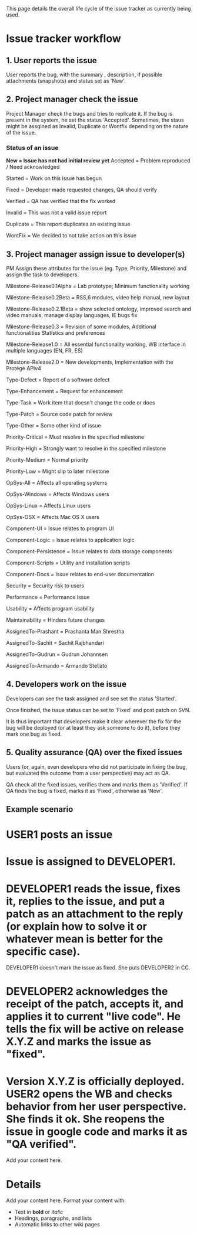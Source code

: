 This page details the overall life cycle of the issue tracker as
currently being used.

# Issue tracker workflow #

## 1. User reports the issue ##

User reports the bug, with the summary , description, if possible
attachments (snapshots) and status set as 'New'.

## 2. Project manager check the issue ##

Project Manager check the bugs and tries to replicate it. If the bug is
present in the system, he set the status 'Accepted'. Sometimes, the staus
might be assgined as Invalid, Duplicate or Wontfix depending on the nature of
the issue.


### Status of an issue ###

**New                  = Issue has not had initial review yet** Accepted             = Problem reproduced / Need acknowledged

Started              = Work on this issue has begun

Fixed                = Developer made requested changes, QA should verify

Verified             = QA has verified that the fix worked

Invalid              = This was not a valid issue report

Duplicate            = This report duplicates an existing issue

WontFix              = We decided to not take action on this issue


## 3. Project manager assign issue to developer(s) ##

PM Assign these attributes for the issue (eg. Type, Priority, Milestone) and
assign the task to developers.


Milestone-Release0.1Alpha = Lab prototype; Minimum functionality working

Milestone-Release0.2Beta = RSS,6 modules, video help manual, new layout

Milestone-Release0.2.1Beta = show selected ontology, improved search and
video manuals, manage display languages, IE bugs fix

Milestone-Release0.3 = Revision of some modules, Additional functionalities
Statistics and preferences

Milestone-Release1.0 = All essential functionality working, WB interface in
multiple languages (EN, FR, ES)

Milestone-Release2.0 = New developments, Implementation with the Protégé APIv4


Type-Defect          = Report of a software defect

Type-Enhancement     = Request for enhancement

Type-Task            = Work item that doesn't change the code or docs

Type-Patch           = Source code patch for review

Type-Other           = Some other kind of issue



Priority-Critical    = Must resolve in the specified milestone

Priority-High        = Strongly want to resolve in the specified milestone

Priority-Medium      = Normal priority

Priority-Low         = Might slip to later milestone

OpSys-All            = Affects all operating systems

OpSys-Windows        = Affects Windows users

OpSys-Linux          = Affects Linux users

OpSys-OSX            = Affects Mac OS X users

Component-UI         = Issue relates to program UI

Component-Logic      = Issue relates to application logic

Component-Persistence = Issue relates to data storage components

Component-Scripts    = Utility and installation scripts

Component-Docs       = Issue relates to end-user documentation

Security             = Security risk to users

Performance          = Performance issue

Usability            = Affects program usability

Maintainability      = Hinders future changes

AssignedTo-Prashant  = Prashanta Man Shrestha

AssignedTo-Sachit    = Sachit Rajbhandari

AssignedTo-Gudrun    = Gudrun Johannsen

AssignedTo-Armando   = Armando Stellato


## 4. Developers  work on the issue ##

Developers can see the task assigned and see set the status 'Started'.

Once finished, the issue status can be set to 'Fixed' and post patch on SVN.

It is thus important that developers make it clear wherever the fix for the bug will be deployed (or at least they ask someone to do it), before they mark one bug as fixed.


## 5. Quality assurance (QA) over the fixed issues ##

Users (or, again, even developers who did not participate in fixing the bug, but evaluated the outcome from a user perspective) may act as QA.

QA check all the fixed issues, verifies them and marks them as 'Verified'. If QA finds the bug is fixed, marks it as 'Fixed', otherwise as 'New'.



## Example scenario ##

# USER1 posts an issue

# Issue is assigned to DEVELOPER1.

# DEVELOPER1 reads the issue, fixes it, replies to the issue, and put a patch as an attachment to the reply (or explain how to solve it or whatever mean is better for the specific case).

DEVELOPER1 doesn't mark the issue as fixed. She puts DEVELOPER2 in CC.

# DEVELOPER2 acknowledges the receipt of the patch, accepts it, and applies it to current "live code". He tells the fix will be active on release X.Y.Z and marks the issue as "fixed".

# Version X.Y.Z is officially deployed. USER2 opens the WB and checks behavior from her user perspective. She finds it ok. She reopens the issue in google code and marks it as "QA verified".



Add your content here.


# Details #

Add your content here.  Format your content with:
  * Text in **bold** or _italic_
  * Headings, paragraphs, and lists
  * Automatic links to other wiki pages